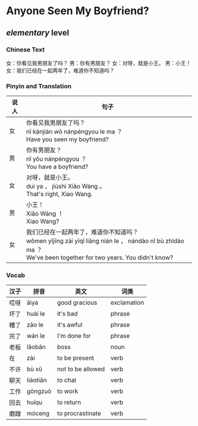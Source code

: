 # Anyone Seen My Boyfriend?
## *elementary* level

### Chinese Text
女：你看见我男朋友了吗？
男：你有男朋友？
女：对呀，就是小王。
男：小王！
女：我们已经在一起两年了，难道你不知道吗？

### Pinyin and Translation
|说人|句子|
|----|----|
|女|你看见我男朋友了吗？<br />nǐ kànjiàn wǒ nánpéngyou le ma ？<br />Have you seen my boyfriend?|
|男|你有男朋友？<br />nǐ yǒu nánpéngyou ？<br />You have a boyfriend?|
|女|对呀，就是小王。<br />duì ya ， jiùshì Xiǎo Wáng 。<br />That's right, Xiao Wang.|
|男|小王！<br />Xiǎo Wáng ！<br />Xiao Wang?|
|女|我们已经在一起两年了，难道你不知道吗？<br />wǒmen yǐjīng zài yīqǐ liǎng nián le ， nándào nǐ bù zhīdào ma ？<br />We've been together for two years. You didn't know?|
### Vocab
|汉子|拼音|英文|词类|
|----|----|----|----|
|哎呀|āiya|good gracious|exclamation|
|坏了|huài le|it's bad|phrase|
|糟了|zāo le|it's awful|phrase|
|完了|wán le|I'm done for|phrase|
|老板|lǎobǎn|boss|noun|
|在|zài|to be present|verb|
|不许|bù xǔ|not to be allowed|verb|
|聊天|liáotiān|to chat|verb|
|工作|gōngzuò|to work|verb|
|回去|huíqu|to return|verb|
|磨蹭|móceng|to procrastinate|verb|